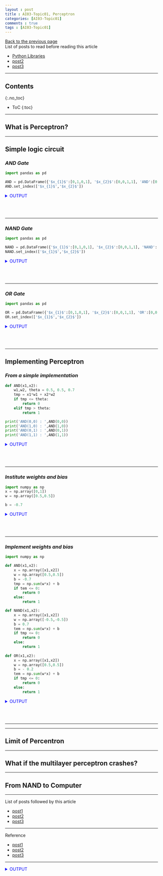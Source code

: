 ```yaml
---
layout : post
title : AI03-Topic01, Perceptron
categories: [AI03-Topic01]
comments : true
tags : [AI03-Topic01]
---
```

[Back to the previous page](https://userdyk-github.github.io/ai03/AI03-Fundamental-of-deep-learning.html) <br>
List of posts to read before reading this article
- <a href='https://userdyk-github.github.io/pl03/PL03-Libraries.html' target="_blank">Python Libraries</a>
- <a href='https://userdyk-github.github.io/'>post2</a>
- <a href='https://userdyk-github.github.io/'>post3</a>

---

## Contents
{:.no_toc}

* ToC
{:toc}

<hr class="division1">

## **What is Perceptron?**

<hr class="division2">

## **Simple logic circuit**

### ***AND Gate***

```python
import pandas as pd

AND = pd.DataFrame({'$x_{1}$':[0,1,0,1], '$x_{2}$':[0,0,1,1], 'AND':[0,0,0,1]})
AND.set_index(['$x_{1}$','$x_{2}$'])
```
<details markdown="1">
<summary class='jb-small' style="color:blue">OUTPUT</summary>
<hr class='division3'>
<hr class='division3'>
</details>
<br><br><br>

---

### ***NAND Gate***

```python
import pandas as pd

NAND = pd.DataFrame({'$x_{1}$':[0,1,0,1], '$x_{2}$':[0,0,1,1], 'NAND':[1,1,1,0]})
NAND.set_index(['$x_{1}$','$x_{2}$'])
```
<details markdown="1">
<summary class='jb-small' style="color:blue">OUTPUT</summary>
<hr class='division3'>
<hr class='division3'>
</details>
<br><br><br>

---

### ***OR Gate***

```python
import pandas as pd

OR = pd.DataFrame({'$x_{1}$':[0,1,0,1], '$x_{2}$':[0,0,1,1], 'OR':[0,0,0,1]})
OR.set_index(['$x_{1}$','$x_{2}$'])
```
<details markdown="1">
<summary class='jb-small' style="color:blue">OUTPUT</summary>
<hr class='division3'>
<hr class='division3'>
</details>
<br><br><br>


<hr class="division2">

## **Implementing Perceptron**

### ***From a simple implementation***

```python
def AND(x1,x2):
    w1,w2, theta = 0.5, 0.5, 0.7
    tmp = x1*w1 + x2*w2
    if tmp <= theta:
        return 0
    elif tmp > theta:
        return 1

print('AND(0,0) : ',AND(0,0))
print('AND(1,0) : ',AND(1,0))
print('AND(0,1) : ',AND(0,1))
print('AND(1,1) : ',AND(1,1))
```
<details markdown="1">
<summary class='jb-small' style="color:blue">OUTPUT</summary>
<hr class='division3'>
<hr class='division3'>
</details>
<br><br><br>

---

### ***Institute weights and bias***

```python
import numpy as np
x = np.array([0,1])
w = np.array([0.5,0.5])

b = -0.7
```
<details markdown="1">
<summary class='jb-small' style="color:blue">OUTPUT</summary>
<hr class='division3'>
```python
w * x
```
```
array([0. , 0.5])
```
<br>
```python
np.sum(w*x)
```
```
0.5
```
<br>
```python
np.sum(w*x) + b
```
```
-0.19999999999999996
```
<hr class='division3'>
</details>
<br><br><br>

---

### ***Implement weights and bias***

```python
import numpy as np

def AND(x1,x2):
    x = np.array([x1,x2])
    w = np.array([0.5,0.5])
    b = -0.7
    tmp = np.sum(w*x) + b
    if tem <= 0:
        return 0
    else:
        return 1

def NAND(x1,x2):
    x = np.array([x1,x2])
    w = np.array([-0.5,-0.5])
    b = 0.7
    tem = np.sum(w*x) + b
    if tmp <= 0:
        return 0
    else:
        return 1
    
def OR(x1,x2):
    x = np.array([x1,x2])
    w = np.array([0.5,0.5])
    b = - 0.2
    tem = np.sum(w*x) + b
    if tmp <= 0:
        return 0
    else:
        return 1
```
<details markdown="1">
<summary class='jb-small' style="color:blue">OUTPUT</summary>
<hr class='division3'>
<hr class='division3'>
</details>
<br><br><br>

---

<hr class="division2">

## **Limit of Percentron**

<hr class="division2">

## **What if the multilayer perceptron crashes?**

<hr class="division2">

## **From NAND to Computer**

<hr class="division1">

List of posts followed by this article
- [post1](https://userdyk-github.github.io/)
- <a href='https://userdyk-github.github.io/'>post2</a>
- <a href='https://userdyk-github.github.io/'>post3</a>

---

Reference
- [post1](https://userdyk-github.github.io/)
- <a href='https://userdyk-github.github.io/'>post2</a>
- <a href='https://userdyk-github.github.io/'>post3</a>

---


<details markdown="1">
<summary class='jb-small' style="color:blue">OUTPUT</summary>
<hr class='division3'>
<hr class='division3'>
</details>


